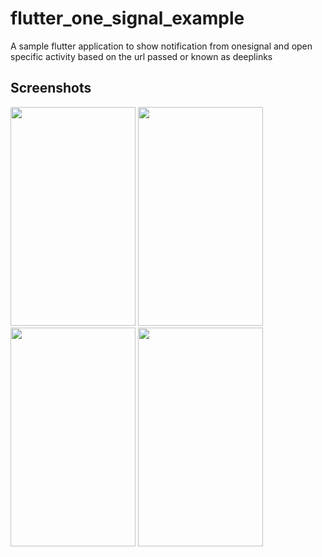 # flutter_one_signal_example

A sample flutter application to show notification from onesignal and open specific activity based on the url passed or known as deeplinks

## Screenshots

<img src="https://raw.githubusercontent.com/blackmenthor/flutter-onesignal-deeplink-sample/master/page2_notif.png" width= "200" height="350">

<img src="https://raw.githubusercontent.com/blackmenthor/flutter-onesignal-deeplink-sample/master/page2_clicked.png" width= "200" height="350">

<img src="https://raw.githubusercontent.com/blackmenthor/flutter-onesignal-deeplink-sample/master/page3_notif.png" width= "200" height="350">

<img src="https://raw.githubusercontent.com/blackmenthor/flutter-onesignal-deeplink-sample/master/page3_clicked.png" width= "200" height="350">
